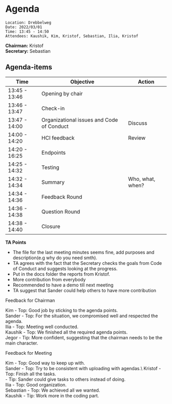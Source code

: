 # Agenda

```plaintext
Location: Drebbelweg 
Date: 2022/03/01
Time: 13:45 - 14:50
Attendees: Kaushik, Kim, Kristof, Sebastian, Ilia, Kristof
```

**Chairman:** Kristof \
**Secretary:** Sebastian

## Agenda-items
| Time | Objective | Action |
|------|-----------|--------|
| 13:45 - 13:46 | Opening by chair |  |
| 13:46 - 13:47 | Check-in |  |
| 13:47 - 14:00 | Organizational issues and Code of Conduct | Discuss |
| 14:00 - 14:20 | HCI feedback | Review |
| 14:20 - 16:25 | Endpoints |  |
| 14:25 - 14:32 | Testing |  |
| 14:32 - 14:34 | Summary | Who, what, when? |
| 14:34 - 14:36 | Feedback Round |  |
| 14:36 - 14:38 | Question Round |  |
| 14:38 - 14:40 | Closure |  |


**TA Points**

- The file for the last meeting minutes seems fine, add purposes and description(e.g why do you need smth).
- TA agrees with the fact that the Secretary checks the goals from Code of Conduct and suggests looking at the progress.
- Put in the docs folder the reports from Kristof.
- More contribution from everybody
- Recommended to have a demo till next meeting
- TA suggest that Sander could help others to have more contribution





Feedback for Chairman

Kim - Top:  Good job by sticking to the agenda points.\
Sander - Top: For the situation, we compromised well and respected the agenda.\
Ilia - Top: Meeting well conducted.\
Kaushik - Top: We finished all the required agenda points.\
Jegor - Tip: More confident, suggesting that the chairman needs to be the main character. 

Feedback for Meeting 

Kim - Top: Good way to keep up with.\
Sander -  Top: Try to be consistent with uploading with agendas.\ 
Kristof - Top: Finish all the tasks.\
        - Tip: Sander could give tasks to others instead of doing.\
Ilia - Top: Good organization.\
Sebastian - Top: We achieved all we wanted.\
Kaushik - Tip: Work more in the coding part.

